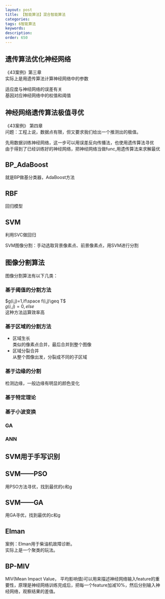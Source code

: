 ```yaml
---
layout: post
title: 【智能算法】混合智能算法
categories:
tags: 6智能算法
keywords:
description:
order: 650
---
```




## 遗传算法优化神经网络
《43案例》第三章  
实际上是用遗传算法计算神经网络中的参数   


适应度与神经网络的误差有关  
基因对应神经网络中的权值和阈值  
## 神经网络遗传算法极值寻优
《43案例》 第四章  
问题：工程上说，数据点有限，但又要求我们给出一个推测出的极值。  


先用数据训练神经网络，这一步可以用误差反向传播法，也使用遗传算法寻优  
由于得到了已经训练好的神经网络，把神经网络当做func,用遗传算法来求解最优  
## BP_AdaBoost

就是BP做基分类器，AdaBoost方法
## RBF

回归模型

## SVM
利用SVC做回归

SVM图像分割：手动选取背景像素点、前景像素点，用SVM进行分割


## 图像分割算法
图像分割算法有以下几类：  

### 基于阈值的分割方法  
$g(i,j)=1,if\space f(i,j)\geq T$  
$g(i,j)=0,else$  
这种方法运算效率高
### 基于区域的分割方法
- 区域生长  
类似的像素点合并，最后合并到整个图像  
- 区域分裂合并  
从整个图像出发，分裂成不同的子区域  


### 基于边缘的分割
检测边缘，一般边缘有明显的颜色变化

### 基于特定理论
### 基于小波变换
### GA
### ANN
## SVM用于手写识别

## SVM——PSO
用PSO方法寻优，找到最优的c和g
## SVM——GA
用GA寻优，找到最优的c和g

## Elman
案例：Elman用于柴油机故障诊断。  
实际上是一个聚类的玩法。

## BP-MIV
MIV(Mean Impact Value， 平均影响值)可以用来描述神经网络输入feature的重要性，原理是神经网络训练完成后，把每一个feature加减10%，然后分别输入神经网络，观察结果的差值。  
